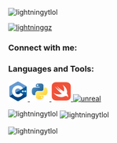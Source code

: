 
<p align="left"> <img src="https://komarev.com/ghpvc/?username=lightninggz&label=Profile%20views&color=0e75b6&style=flat" alt="lightningytlol" /> </p>

<p align="left"> <a href="https://github.com/ryo-ma/github-profile-trophy"><img src="https://github-profile-trophy.vercel.app/?username=lightninggz&theme=onedark" alt="lightninggz" /></a> </p>

<h3 align="left">Connect with me:</h3>
<p align="left">
</p>

<h3 align="left">Languages and Tools:</h3>
<p align="left"> <a href="https://www.w3schools.com/cpp/" target="_blank" rel="noreferrer"> <img src="https://raw.githubusercontent.com/devicons/devicon/master/icons/cplusplus/cplusplus-original.svg" alt="cplusplus" width="40" height="40"/> </a> <a href="https://www.python.org" target="_blank" rel="noreferrer"> <img src="https://raw.githubusercontent.com/devicons/devicon/master/icons/python/python-original.svg" alt="python" width="40" height="40"/> </a> <a href="https://developer.apple.com/swift/" target="_blank" rel="noreferrer"> <img src="https://raw.githubusercontent.com/devicons/devicon/master/icons/swift/swift-original.svg" alt="swift" width="40" height="40"/> </a> <a href="https://unrealengine.com/" target="_blank" rel="noreferrer"> <img src="https://raw.githubusercontent.com/kenangundogan/fontisto/036b7eca71aab1bef8e6a0518f7329f13ed62f6b/icons/svg/brand/unreal-engine.svg" alt="unreal" width="40" height="40"/> </a> </p>

<p><img align="left" src="https://github-readme-stats.vercel.app/api/top-langs?username=lightninggz&show_icons=true&locale=en&layout=compact" alt="lightningytlol" /></p>

<p>&nbsp;<img align="center" src="https://github-readme-stats.vercel.app/api?username=lightninggz&show_icons=true&locale=en" alt="lightningytlol" /></p>

<p><img align="center" src="https://github-readme-streak-stats.herokuapp.com/?user=lightninggz&" alt="lightningytlol" /></p>
